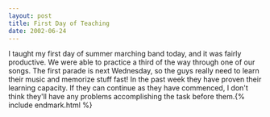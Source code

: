 ```yaml
---
layout: post
title: First Day of Teaching
date: 2002-06-24
---
```


I taught my first day of summer marching band today, and it was fairly productive. We were able to practice a third of the way through one of our songs. The first parade is next Wednesday, so the guys really need to learn their music and memorize stuff fast! In the past week they have proven their learning capacity. If they can continue as they have commenced, I don't think they'll have any problems accomplishing the task before them.{% include endmark.html %}